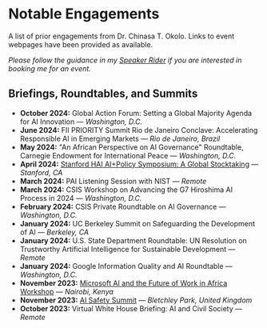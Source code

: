 # Notable Engagements
A list of prior engagements from Dr. Chinasa T. Okolo. Links to event webpages have been provided as available.

_Please follow the guidance in my [Speaker Rider](https://github.com/chinasatokolo/MediaKit/blob/main/speaker-rider.md) if you are interested in booking me for an event._

## Briefings, Roundtables, and Summits

* **October 2024:** Global Action Forum: Setting a Global Majority Agenda for AI Innovation — _Washington, D.C._
* **June 2024:** FII PRIORITY Summit Rio de Janeiro Conclave: Accelerating Responsible AI in Emerging Markets — _Rio de Janeiro, Brazil_
* **May 2024:** "An African Perspective on AI Governance" Roundtable, Carnegie Endowment for International Peace — _Washington, D.C._
* **April 2024:** [Stanford HAI AI+Policy Symposium: A Global Stocktaking](https://hai.stanford.edu/aipolicy-symposium-global-stocktaking-agenda) — _Stanford, CA_
* **March 2024:** PAI Listening Session with NIST — _Remote_
* **March 2024:** CSIS Workshop on Advancing the G7 Hiroshima AI Process in 2024 — _Washington, D.C._
* **February 2024:** CSIS Private Roundtable on AI Governance — _Washington, D.C._
* **January 2024:** UC Berkeley Summit on Safeguarding the Development of AI — _Berkeley, CA_
* **January 2024:** U.S. State Department Roundtable: UN Resolution on Trustworthy Artificial Intelligence for Sustainable Development — _Remote_
* **January 2024:** Google Information Quality and AI Roundtable — _Washington, D.C._
* **November 2023:** [Microsoft AI and the Future of Work in Africa Workshop](https://www.microsoft.com/en-us/research/project/ai-and-the-future-of-work-in-africa/) — _Nairobi, Kenya_
* **November 2023:** [AI Safety Summit](https://www.gov.uk/government/topical-events/ai-safety-summit-2023) — _Bletchley Park, United Kingdom_
* **October 2023:** Virtual White House Briefing: AI and Civil Society — _Remote_

